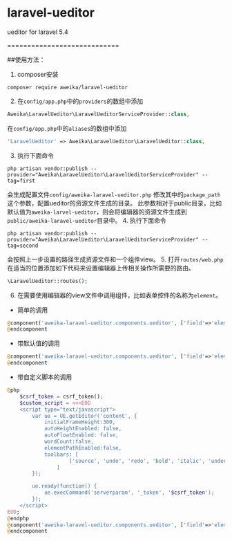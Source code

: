 # laravel-ueditor
ueditor for laravel 5.4

============================

##使用方法：

1. composer安装
  ```shell
  composer require aweika/laravel-ueditor
  ```
2. 在`config/app.php`中的`providers`的数组中添加
  ```php
  Aweika\LaravelUeditor\LaravelUeditorServiceProvider::class,
  ```
  在`config/app.php`中的`aliases`的数组中添加
  ```php
  'LaravelUeditor' => Aweika\LaravelUeditor\LaravelUeditor::class,
  ```
3. 执行下面命令
  ```shell
  php artisan vendor:publish --provider="Aweika\LaravelUeditor\LaravelUeditorServiceProvider" --tag=first
  ```
  会生成配置文件`config/aweika-laravel-ueditor.php`
  修改其中的`package_path`这个参数，配置ueditor的资源文件生成的目录。
  此参数相对于public目录，比如默认值为`aweika-larvel-ueditor`，则会将编辑器的资源文件生成到`public/aweika-laravel-ueditor`目录中。
4. 执行下面命令
  ```shell
  php artisan vendor:publish --provider="Aweika\LaravelUeditor\LaravelUeditorServiceProvider" --tag=second
  ```
  会按照上一步设置的路径生成资源文件和一个组件view。
5. 打开`routes/web.php`在适当的位置添加如下代码来设置编辑器上传相关操作所需要的路由。
  ```php
  \LaravelUeditor::routes();
  ```
6. 在需要使用编辑器的view文件中调用组件，比如表单控件的名称为`element`。
  * 简单的调用
  ```php
  @component('aweika-laravel-ueditor.components.ueditor', ['field'=>'element'])
  @endcomponent
  ```
  * 带默认值的调用
  ```php
  @component('aweika-laravel-ueditor.components.ueditor', ['field'=>'element', 'content'=>'default content'])
  @endcomponent
  ```
  * 带自定义脚本的调用
  ```php
  @php
      $csrf_token = csrf_token();
      $custom_script = <<<EOD
      <script type="text/javascript">
          var ue = UE.getEditor('content', {
              initialFrameHeight:300,
              autoHeightEnabled: false,
              autoFloatEnabled: false,
              wordCount:false,
              elementPathEnabled:false,
              toolbars: [
                      ['source', 'undo', 'redo', 'bold', 'italic', 'underline', 'strikethrough', 'forecolor', 'backcolor', 'simpleupload', 'fullscreen']
                  ]
          });

          ue.ready(function() {
              ue.execCommand('serverparam', '_token', '$csrf_token');
          });
      </script>
EOD;
  @endphp
  @component('aweika-laravel-ueditor.components.ueditor', ['field'=>'element', 'content'=>'default content', 'custom_script'=>$custom_script])
  @endcomponent
  ```
